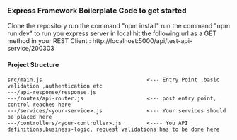 ### Express Framework Boilerplate Code to get started

Clone the repository
run the command "npm install"
run the command "npm run dev" to run you express server in local
hit the following url as a GET method in your REST Client  : http://localhost:5000/api/test-api-service/200303

#### Project Structure

 
```
src/main.js                                 <--- Entry Point ,basic validation ,authentication etc
---/api-response/response.js
---/routes/api-router.js                    <--- post entry point, control reaches here
---/services/<your-service>.js              <--- Your services should be placed here
---/controllers/<your-controller>.js        <---- You API definitions,business-logic, request validations has to be done here
 
```
